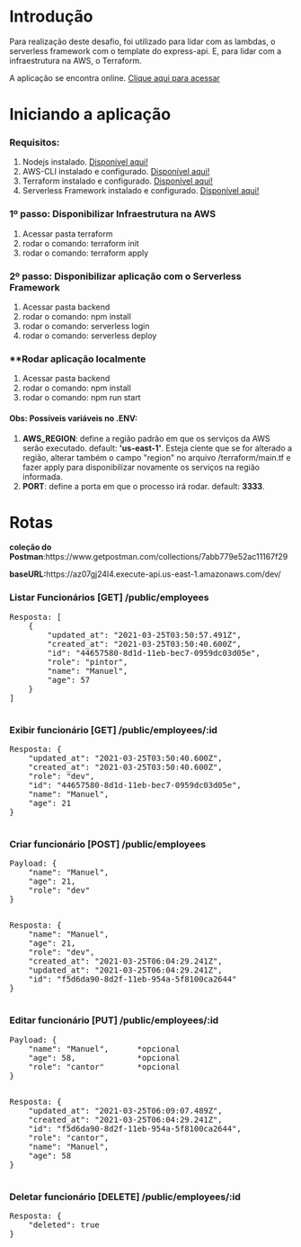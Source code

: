 <h1>Introdução</h1>
<p>Para realização deste desafio, foi utilizado para lidar com as lambdas, o serverless framework com o template do
    express-api. E, para lidar com a infraestrutura na AWS, o Terraform.</p>
<p>A aplicação se encontra online. <a target="_blank"
        href="https://az07gj24l4.execute-api.us-east-1.amazonaws.com/dev/">Clique
        aqui para acessar</a></p>

<h1>Iniciando a aplicação</h1>
<h3>Requisitos:</h3>
<ol>
    <li>Nodejs instalado. <a target="_blank" href="https://nodejs.org/pt-br/download/">Disponível aqui!</a>
    </li>
    <li>AWS-CLI instalado e configurado. <a target="_blank" href="https://aws.amazon.com/pt/cli/">Disponível aqui!</a>
    </li>
    <li>Terraform instalado e configurado. <a target="_blank" href="https://www.terraform.io/downloads.html">Disponível
            aqui!</a></li>
    <li>Serverless Framework instalado e configurado. <a target="_blank"
            href="https://www.serverless.com/framework/docs/providers/aws/guide/installation/">Disponível
            aqui!</a></li>
</ol>
<h3>1º passo: Disponibilizar Infraestrutura na AWS</h3>
<ol>
    <li>Acessar pasta terraform</li>
    <li>rodar o comando: terraform init</li>
    <li>rodar o comando: terraform apply</li>
</ol>

<h3>2º passo: Disponibilizar aplicação com o Serverless Framework</h3>
<ol>
    <li>Acessar pasta backend</li>
    <li>rodar o comando: npm install</li>
    <li>rodar o comando: serverless login</li>
    <li>rodar o comando: serverless deploy</li>
</ol>

<h3>**Rodar aplicação localmente</h3>
<ol>
    <li>Acessar pasta backend</li>
    <li>rodar o comando: npm install</li>
    <li>rodar o comando: npm run start</li>
</ol>

<div>
    <h4><b>Obs:</b> Possíveis variáveis no .ENV: </h4>
    <ol>
        <li><b>AWS_REGION</b>: define a região padrão em que os serviços da AWS serão executado. default:
            <b>'us-east-1'</b>. Esteja ciente que se for alterado a região, alterar também o campo "region" no arquivo /terraform/main.tf e fazer apply para disponibilizar novamente os serviços na região informada.</li>
        <li><b>PORT</b>: define a porta em que o processo irá rodar. default: <b>3333</b>.</li>
    </ol>
</div>

<h1>Rotas</h1>
<p><b>coleção do Postman</b>:https://www.getpostman.com/collections/7abb779e52ac11167f29</p>
<p><b>baseURL:</b>https://az07gj24l4.execute-api.us-east-1.amazonaws.com/dev/</p>
<div>
    <h3>Listar Funcionários [GET] /public/employees</h3>
    <pre>
Resposta: [
    {
        "updated_at": "2021-03-25T03:50:57.491Z",
        "created_at": "2021-03-25T03:50:40.600Z",
        "id": "44657580-8d1d-11eb-bec7-0959dc03d05e",
        "role": "pintor",
        "name": "Manuel",
        "age": 57
    }
]
    </pre>
</div>
<div>
    <h3>Exibir funcionário [GET] /public/employees/:id</h3>
    <pre>
Resposta: {
    "updated_at": "2021-03-25T03:50:40.600Z",
    "created_at": "2021-03-25T03:50:40.600Z",
    "role": "dev",
    "id": "44657580-8d1d-11eb-bec7-0959dc03d05e",
    "name": "Manuel",
    "age": 21
}
    </pre>
</div>
<div>
    <h3>Criar funcionário [POST] /public/employees</h3>
    <pre>
Payload: {
    "name": "Manuel",
    "age": 21,
    "role": "dev"
}
    </pre>
    <pre>
Resposta: {
    "name": "Manuel",
    "age": 21,
    "role": "dev",
    "created_at": "2021-03-25T06:04:29.241Z",
    "updated_at": "2021-03-25T06:04:29.241Z",
    "id": "f5d6da90-8d2f-11eb-954a-5f8100ca2644"
}
    </pre>
</div>

<div>
    <h3>Editar funcionário [PUT] /public/employees/:id</h3>
    <pre>
Payload: {
    "name": "Manuel",      *opcional
    "age": 58,             *opcional
    "role": "cantor"       *opcional
}
    </pre>
    <pre>
Resposta: {
    "updated_at": "2021-03-25T06:09:07.489Z",
    "created_at": "2021-03-25T06:04:29.241Z",
    "id": "f5d6da90-8d2f-11eb-954a-5f8100ca2644",
    "role": "cantor",
    "name": "Manuel",
    "age": 58
}
    </pre>
</div>
<div>
    <h3>Deletar funcionário [DELETE] /public/employees/:id</h3>
    <pre>
Resposta: {
    "deleted": true
}
    </pre>
</div>
